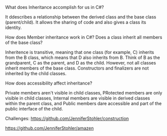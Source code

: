 What does Inheritance accomplish for us in C#?

It ddescribes a relationship between the derived class and the base class (parent/child). It allows the sharing of code and also gives a class its identity.

How does Member inheritance work in C#? Does a class inherit all members of the base class?

Inheritence is transitive, meaning that one class (for example, C) inherits from the B class, which means that D also inherits from B. Think of B as the grandparent, C as the parent, and D as the child. However, not all classes inherit members of the base class. Constructors and finalizers are not inherited by the child classes.

How does accessibility affect inheritance?

Private members aren't visible in child classes, PRotected members are only visible in child classes, Internal members are visible in derived classes within the parent class, and Public members dare accessible and part of the public interface of the child.

Challenges:
https://github.com/JenniferStohler/construction

https://github.com/JenniferStohler/amazen